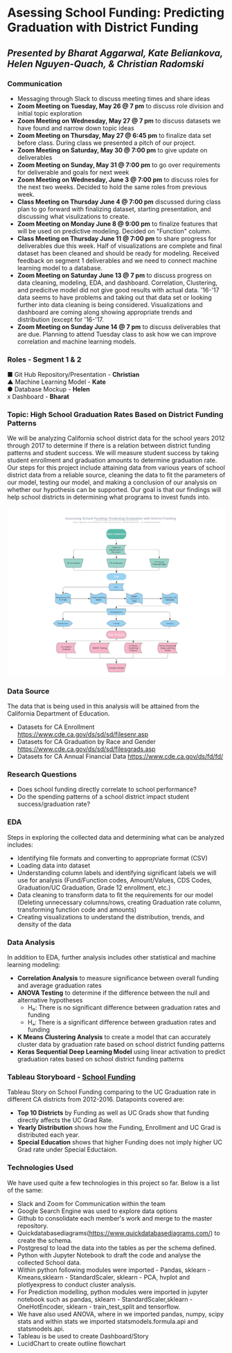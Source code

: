 # Asessing School Funding: Predicting Graduation with District Funding  
## *Presented by Bharat Aggarwal, Kate Beliankova, Helen Nguyen-Quach, & Christian Radomski*

### Communication
* Messaging through Slack to discuss meeting times and share ideas
* **Zoom Meeting on Tuesday, May 26 @ 7 pm** to discuss role division and initial topic exploration
* **Zoom Meeting on Wednesday, May 27 @ 7 pm** to discuss datasets we have found and narrow down topic ideas
* **Zoom Meeting on Thursday, May 27 @ 6:45 pm** to finalize data set before class. During class we presented a pitch of our project.
* **Zoom Meeting on Saturday, May 30 @ 7:00 pm** to give update on deliverables
* **Zoom Meeting on Sunday, May 31 @ 7:00 pm** to go over requirements for deliverable and goals for next week
* **Zoom Meeting on Wednesday, June 3 @ 7:00 pm** to discuss roles for the next two weeks. Decided to hold the same roles from previous week.
* **Class Meeting on Thursday June 4 @ 7:00 pm** discussed during class plan to go forward with finalizing dataset, starting presentation, and discussing what visulizations to create.
* **Zoom Meeting on Monday June 8 @ 9:00 pm** to finalize features that will be used on predictive modeling. Decided on "Function" column.
* **Class Meeting on Thursday June 11 @ 7:00 pm** to share progress for deliverables due this week. Half of visualizations are complete and final dataset has been cleaned and should be ready for modeling. Received feedback on segment 1 deliverables and we need to connect machine learning model to a database.
* **Zoom Meeting on Saturday June 13 @ 7 pm** to discuss progress on data cleaning, modeling, EDA, and dashboard. Correlation, Clustering, and predicitve model did not give good results with actual data. '16-'17 data seems to have problems and taking out that data set or looking further into data cleaning is being considered. Visualizations and dashboard are coming along showing appropriate trends and distribution (except for '16-'17.
* **Zoom Meeting on Sunday June 14 @ 7 pm** to discuss deliverables that are due. Planning to attend Tuesday class to ask how we can improve correlation and machine learning models.

### Roles - Segment 1 & 2
■ Git Hub Repository/Presentation - **Christian** <br/>
▲ Machine Learning Model - **Kate** <br/>
● Database Mockup - **Helen** <br/>
x Dashboard - **Bharat** <br/>

### Topic: High School Graduation Rates Based on District Funding Patterns
We will be analyzing California school district data for the school years 2012 through 2017 to determine if there is a relation between district funding patterns and student success. We will measure student success by taking student enrollment and graduation amounts to determine graduation rate. Our steps for this project include attaining data from various years of school district data from a reliable source, cleaning the data to fit the parameters of our model, testing our model, and making a conclusion of our analysis on whether our hypothesis can be supported. Our goal is that our findings will help school districts in determining what programs to invest funds into.

![](Visualizations/Outline_Flowchart.png)


### Data Source
The data that is being used in this analysis will be attained from the California Department of Education. 
* Datasets for CA Enrollment https://www.cde.ca.gov/ds/sd/sd/filesenr.asp
* Datasets for CA Graduation by Race and Gender https://www.cde.ca.gov/ds/sd/sd/filesgrads.asp
* Datasets for CA Annual Financial Data https://www.cde.ca.gov/ds/fd/fd/

### Research Questions
* Does school funding directly correlate to school performance? 
* Do the spending patterns of a school district impact student success/graduation rate?

### EDA
Steps in exploring the collected data and determining what can be analyzed includes:
* Identifying file formats and converting to appropriate format (CSV)
* Loading data into dataset
* Understanding column labels and identifying significant labels we will use for analysis (Fund/Function codes, Amount/Values, CDS Codes, Graduation/UC Graduation, Grade 12 enrollment, etc.)
* Data cleaning to transform data to fit the requirements for our model (Deleting unnecessary columns/rows, creating Graduation rate column, transforming function code and amounts)
* Creating visualizations to understand the distribution, trends, and density of the data

### Data Analysis
In addition to EDA, further analysis includes other statistical and machine learning modeling:
* **Correlation Analysis** to measure significance between overall funding and average graduation rates
* **ANOVA Testing** to determine if the difference between the null and alternative hypotheses 
    * H₀: There is no significant difference between graduation rates and funding
    * Hₐ: There is a significant difference between graduation rates and funding
* **K Means Clustering Analysis** to create a model that can accurately cluster data by graduation rate based on school district funding patterns
* **Keras Sequential Deep Learning Model** using linear activation to predict graduation rates based on school district funding patterns 
  
### Tableau Storyboard - [School Funding](https://public.tableau.com/profile/bharat5308#!/vizhome/FinalProject_15922006036650/SchoolFunding?publish=yes)
Tableau Story on School Funding comparing to the UC Graduation rate in different CA districts from 2012-2016. Datapoints covered are:
* **Top 10 Districts** by Funding as well as UC Grads show that funding directly affects the UC Grad Rate.
* **Yearly Distribution** shows how the Funding, Enrollment and UC Grad is distributed each year.
* **Special Education** shows that higher Funding does not imply higher UC Grad rate under Special Eductaion.
  
### Technologies Used
We have used quite a few technologies in this project so far. Below is a list of the same: 
* Slack and Zoom for Communication within the team
* Google Search Engine was used to explore data options
* Github to consolidate each member's work and merge to the master repository.
* Quickdatabasediagrams(https://www.quickdatabasediagrams.com/) to create the schema.
* Postgresql to load the data into the tables as per the schema defined.
* Python with Jupyter Notebook to draft the code and analyse the collected School data.
* Within python following modules were imported - Pandas, sklearn - Kmeans,sklearn - StandardScaler, sklearn - PCA, hvplot and plotlyexpress to conduct cluster analysis.
* For Prediction modelling, python modules were imported in jupyter notebook such as pandas, sklearn - StandardScaler,sklearn - OneHotEncoder, sklearn - train_test_split and tensorflow.
* We have also used ANOVA, where in we imported pandas, numpy, scipy stats and within stats we imported statsmodels.formula.api and statsmodels.api.
* Tableau is be used to create Dashboard/Story
* LucidChart to create outline flowchart



